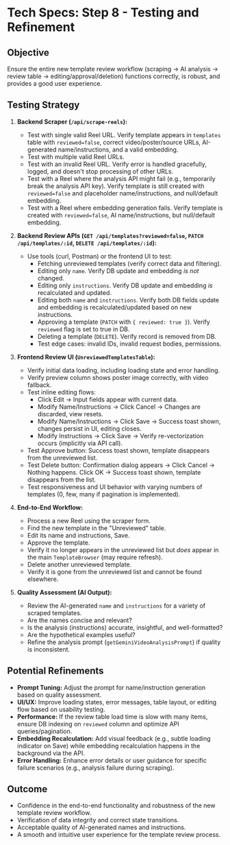 # Tech Specs: Step 8 - Testing and Refinement

## Objective

Ensure the entire new template review workflow (scraping -> AI analysis -> review table -> editing/approval/deletion) functions correctly, is robust, and provides a good user experience.

## Testing Strategy

1.  **Backend Scraper (`/api/scrape-reels`):**
    *   Test with single valid Reel URL. Verify template appears in `templates` table with `reviewed=false`, correct video/poster/source URLs, AI-generated name/instructions, and a valid embedding.
    *   Test with multiple valid Reel URLs.
    *   Test with an invalid Reel URL. Verify error is handled gracefully, logged, and doesn't stop processing of other URLs.
    *   Test with a Reel where the analysis API might fail (e.g., temporarily break the analysis API key). Verify template is still created with `reviewed=false` and placeholder name/instructions, and null/default embedding.
    *   Test with a Reel where embedding generation fails. Verify template is created with `reviewed=false`, AI name/instructions, but null/default embedding.

2.  **Backend Review APIs (`GET /api/templates?reviewed=false`, `PATCH /api/templates/:id`, `DELETE /api/templates/:id`):**
    *   Use tools (curl, Postman) or the frontend UI to test:
        *   Fetching unreviewed templates (verify correct data and filtering).
        *   Editing only `name`. Verify DB update and embedding *is not* changed.
        *   Editing only `instructions`. Verify DB update and embedding *is* recalculated and updated.
        *   Editing both `name` and `instructions`. Verify both DB fields update and embedding is recalculated/updated based on new instructions.
        *   Approving a template (`PATCH` with `{ reviewed: true }`). Verify `reviewed` flag is set to true in DB.
        *   Deleting a template (`DELETE`). Verify record is removed from DB.
        *   Test edge cases: invalid IDs, invalid request bodies, permissions.

3.  **Frontend Review UI (`UnreviewedTemplatesTable`):**
    *   Verify initial data loading, including loading state and error handling.
    *   Verify preview column shows poster image correctly, with video fallback.
    *   Test inline editing flows:
        *   Click Edit -> Input fields appear with current data.
        *   Modify Name/Instructions -> Click Cancel -> Changes are discarded, view resets.
        *   Modify Name/Instructions -> Click Save -> Success toast shown, changes persist in UI, editing closes.
        *   Modify Instructions -> Click Save -> Verify re-vectorization occurs (implicitly via API call).
    *   Test Approve button: Success toast shown, template disappears from the unreviewed list.
    *   Test Delete button: Confirmation dialog appears -> Click Cancel -> Nothing happens. Click OK -> Success toast shown, template disappears from the list.
    *   Test responsiveness and UI behavior with varying numbers of templates (0, few, many if pagination is implemented).

4.  **End-to-End Workflow:**
    *   Process a new Reel using the scraper form.
    *   Find the new template in the "Unreviewed" table.
    *   Edit its name and instructions, Save.
    *   Approve the template.
    *   Verify it no longer appears in the unreviewed list but *does* appear in the main `TemplateBrowser` (may require refresh).
    *   Delete another unreviewed template.
    *   Verify it is gone from the unreviewed list and cannot be found elsewhere.

5.  **Quality Assessment (AI Output):**
    *   Review the AI-generated `name` and `instructions` for a variety of scraped templates.
    *   Are the names concise and relevant?
    *   Is the analysis (instructions) accurate, insightful, and well-formatted?
    *   Are the hypothetical examples useful?
    *   Refine the analysis prompt (`getGeminiVideoAnalysisPrompt`) if quality is inconsistent.

## Potential Refinements

*   **Prompt Tuning:** Adjust the prompt for name/instruction generation based on quality assessment.
*   **UI/UX:** Improve loading states, error messages, table layout, or editing flow based on usability testing.
*   **Performance:** If the review table load time is slow with many items, ensure DB indexing on `reviewed` column and optimize API queries/pagination.
*   **Embedding Recalculation:** Add visual feedback (e.g., subtle loading indicator on Save) while embedding recalculation happens in the background via the API.
*   **Error Handling:** Enhance error details or user guidance for specific failure scenarios (e.g., analysis failure during scraping).

## Outcome

*   Confidence in the end-to-end functionality and robustness of the new template review workflow.
*   Verification of data integrity and correct state transitions.
*   Acceptable quality of AI-generated names and instructions.
*   A smooth and intuitive user experience for the template review process. 